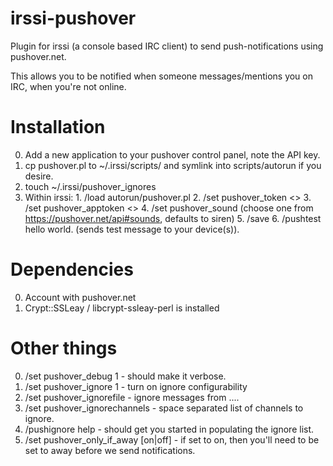 irssi-pushover
==============

Plugin for irssi (a console based IRC client) to send push-notifications using pushover.net.

This allows you to be notified when someone messages/mentions you on IRC, 
when you're not online.


# Installation

  0. Add a new application to your pushover control panel, note the API key.
  1. cp pushover.pl to ~/.irssi/scripts/ and symlink into scripts/autorun if you desire.
  2. touch ~/.irssi/pushover_ignores
  2. Within irssi: 
    1. /load autorun/pushover.pl
    2. /set pushover_token <<your pushover User Key>>
    3. /set pushover_apptoken <<your pushover app token>>
    4. /set pushover_sound (choose one from https://pushover.net/api#sounds, defaults to siren)
    5. /save
    6. /pushtest hello world. (sends test message to your device(s)).


# Dependencies

  0. Account with pushover.net
  1. Crypt::SSLeay / libcrypt-ssleay-perl is installed 

# Other things 

  0. /set pushover_debug 1 - should make it verbose.
  1. /set pushover_ignore 1 - turn on ignore configurability
  2. /set pushover_ignorefile - ignore messages from ....
  3. /set pushover_ignorechannels - space separated list of channels to ignore.
  4. /pushignore help - should get you started in populating the ignore list.
  5. /set pushover_only_if_away [on|off] - if set to on, then you'll 
        need to be set to away before we send notifications.
